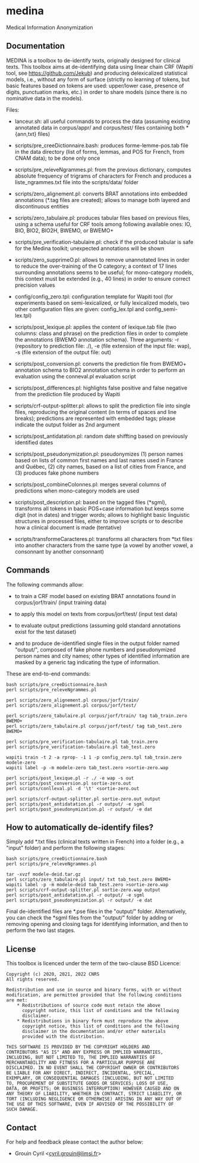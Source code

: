 # medina
Medical Information Anonymization

## Documentation ##

MEDINA is a toolbox to de-identify texts, originally designed for
clinical texts. This toolbox aims at de-identifying data using linear
chain CRF (Wapiti tool, see https://github.com/Jekub) and producing
delexicalized statistical models, i.e., without any form of surface
(strictly no learning of tokens, but basic features based on tokens
are used: upper/lower case, presence of digits, punctuation marks,
etc.) in order to share models (since there is no nominative data in
the models).

Files:

* lanceur.sh: all useful commands to process the data (assuming
  existing annotated data in corpus/appr/ and corpus/test/ files
  containing both *{ann,txt} files)

* scripts/pre_creeDictionnaire.bash: produces forme-lemme-pos.tab file
  in the data directory (list of forms, lemmas, and POS for French,
  from CNAM data); to be done only once

* scripts/pre_releveNgrammes.pl: from the previous dictionary,
  computes absolute frequency of trigrams of characters for French and
  produces a liste_ngrammes.txt file into the scripts/data/ folder

* scripts/zero_alignement.pl: converts BRAT annotations into embedded
  annotations (*.tag files are created); allows to manage both layered
  and discontinuous entities

* scripts/zero_tabulaire.pl: produces tabular files based on previous
  files, using a schema useful for CRF tools among following available
  ones: IO, BIO, BIO2, BIO2H, BWEMO, or BWEMO+

* scripts/pre_verification-tabulaire.pl: check if the produced tabular
  is safe for the Medina toolkit; unexpected annotations will be shown

* scripts/zero_supprimeO.pl: allows to remove unannotated lines in
  order to reduce the over-training of the O category; a context of 17
  lines surrounding annotations seems to be useful; for mono-category
  models, this context must be extended (e.g., 40 lines) in order to
  ensure correct precision values

* config/config_zero.tpl: configuration template for Wapiti tool (for
  experiments based on semi-lexicalized, or fully lexicalized models,
  two other configuration files are given: config_lex.tpl and
  config_semi-lex.tpl)

* scripts/post_lexique.pl: applies the content of lexique.tab file
  (two columns: class and phrase) on the prediction files in order to
  complete the annotations (BWEMO annotation schema). Three arguments:
  -r (repository to prediction file: ./), -e (file extension of the
  input file: wap), -s (file extension of the output file: out)

* scripts/post_conversion.pl: converts the prediction file from BWEMO+
  annotation schema to BIO2 annotation schema in order to perform an
  evaluation using the conneval.pl evaluation script

* scripts/post_differences.pl: highlights false positive and false
  negative from the prediction file produced by Wapiti

* scripts/crf-output-splitter.pl: allows to split the prediction file
  into single files, reproducing the original content (in terms of
  spaces and line breaks); predictions are represented with embedded
  tags; please indicate the output folder as 2nd argument

* scripts/post_antidatation.pl: random date shiffting based on
  previously identified dates

* scripts/post_pseudonymization.pl: pseudonymizes (1) person names
  based on lists of common first names and last names used in France
  and Québec, (2) city names, based on a list of cities from France,
  and (3) produces fake phone numbers

* scripts/post_combineColonnes.pl: merges several columns of
  predictions when mono-category models are used

* scripts/post_description.pl: based on the tagged files (*sgml),
  transforms all tokens in basic POS+case information but keeps some
  digit (not in dates) and trigger words; allows to highlight basic
  linguistic structures in processed files, either to improve scripts
  or to describe how a clinical document is made (tentative)

* scripts/transformeCaracteres.pl: transforms all characters from *txt
  files into another characters from the same type (a vowel by another
  vowel, a consonnant by another consonnant)


## Commands ##

The following commands allow:

* to train a CRF model based on existing BRAT annotations found in
  corpus/jorf/train/ (input training data)

* to apply this model on texts from corpus/jorf/test/ (input test
  data)

* to evaluate output predictions (assuming gold standard annotations
  exist for the test dataset)

* and to produce de-identified single files in the output folder named
  "output/", composed of fake phone numbers and pseudonymized person
  names and city names; other types of identified information are
  masked by a generic tag indicating the type of information.

These are end-to-end commands:

	bash scripts/pre_creeDictionnaire.bash
	perl scripts/pre_releveNgrammes.pl

	perl scripts/zero_alignement.pl corpus/jorf/train/
	perl scripts/zero_alignement.pl corpus/jorf/test/
	
	perl scripts/zero_tabulaire.pl corpus/jorf/train/ tag tab_train.zero BWEMO+
	perl scripts/zero_tabulaire.pl corpus/jorf/test/ tag tab_test.zero BWEMO+

	perl scripts/pre_verification-tabulaire.pl tab_train.zero
	perl scripts/pre_verification-tabulaire.pl tab_test.zero
	
	wapiti train -t 2 -a rprop- -1 1 -p config_zero.tpl tab_train.zero modele-zero
	wapiti label -p -m modele-zero tab_test.zero >sortie-zero.wap

	perl scripts/post_lexique.pl -r ./ -e wap -s out
	perl scripts/post_conversion.pl sortie-zero.out
	perl scripts/conlleval.pl -d '\t' <sortie-zero.out
	
	perl scripts/crf-output-splitter.pl sortie-zero.out output
	perl scripts/post_antidatation.pl -r output/ -e sgml
	perl scripts/post_pseudonymization.pl -r output/ -e dat


## How to automatically de-identify files? ##

Simply add *.txt files (clinical texts written in French) into a
folder (e.g., a "input" folder) and perform the following stages:

	bash scripts/pre_creeDictionnaire.bash
	perl scripts/pre_releveNgrammes.pl

	tar -xvzf modele-deid.tar.gz
	perl scripts/zero_tabulaire.pl input/ txt tab_test.zero BWEMO+
	wapiti label -p -m modele-deid tab_test.zero >sortie-zero.wap
	perl scripts/crf-output-splitter.pl sortie-zero.wap output
	perl scripts/post_antidatation.pl -r output/ -e sgml
	perl scripts/post_pseudonymization.pl -r output/ -e dat

Final de-identified files are *.pse files in the "output/" folder.
Alternatively, you can check the *sgml files from the "output/"
folder by adding or removing opening and closing tags for identifying
information, and then to perform the two last stages.


## License ##

This toolbox is licenced under the term of the two-clause BSD Licence:

    Copyright (c) 2020, 2021, 2022 CNRS
    All rights reserved.

    Redistribution and use in source and binary forms, with or without
    modification, are permitted provided that the following conditions
    are met:
        * Redistributions of source code must retain the above
          copyright notice, this list of conditions and the following
          disclaimer.
        * Redistributions in binary form must reproduce the above
          copyright notice, this list of conditions and the following
          disclaimer in the documentation and/or other materials
          provided with the distribution.

    THIS SOFTWARE IS PROVIDED BY THE COPYRIGHT HOLDERS AND
    CONTRIBUTORS "AS IS" AND ANY EXPRESS OR IMPLIED WARRANTIES,
    INCLUDING, BUT NOT LIMITED TO, THE IMPLIED WARRANTIES OF
    MERCHANTABILITY AND FITNESS FOR A PARTICULAR PURPOSE ARE
    DISCLAIMED. IN NO EVENT SHALL THE COPYRIGHT OWNER OR CONTRIBUTORS
    BE LIABLE FOR ANY DIRECT, INDIRECT, INCIDENTAL, SPECIAL,
    EXEMPLARY, OR CONSEQUENTIAL DAMAGES (INCLUDING, BUT NOT LIMITED
    TO, PROCUREMENT OF SUBSTITUTE GOODS OR SERVICES; LOSS OF USE,
    DATA, OR PROFITS; OR BUSINESS INTERRUPTION) HOWEVER CAUSED AND ON
    ANY THEORY OF LIABILITY, WHETHER IN CONTRACT, STRICT LIABILITY, OR
    TORT (INCLUDING NEGLIGENCE OR OTHERWISE) ARISING IN ANY WAY OUT OF
    THE USE OF THIS SOFTWARE, EVEN IF ADVISED OF THE POSSIBILITY OF
    SUCH DAMAGE.

## Contact ##

For help and feedback please contact the author below:

* Grouin Cyril       &lt;cyril.grouin@limsi.fr&gt;
